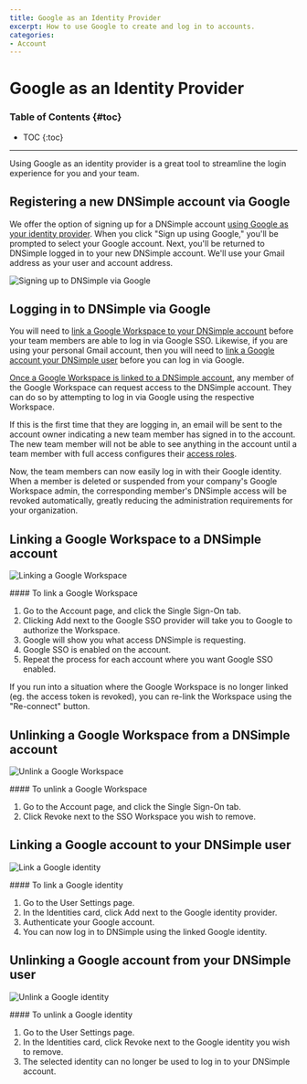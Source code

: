 ```yaml
---
title: Google as an Identity Provider
excerpt: How to use Google to create and log in to accounts.
categories:
- Account
---
```


# Google as an Identity Provider

### Table of Contents {#toc}

* TOC
{:toc}

---

Using Google as an identity provider is a great tool to streamline the login experience for you and your team.

## Registering a new DNSimple account via Google

We offer the option of signing up for a DNSimple account [using Google as your identity provider](/articles/google-identity-provider). When you click "Sign up using Google," you'll be prompted to select your Google account. Next, you'll be returned to DNSimple logged in to your new DNSimple account. We'll use your Gmail address as your user and account address.

![Signing up to DNSimple via Google](/files/google-sso-social-signup.png)

## Logging in to DNSimple via Google

You will need to [link a Google Workspace to your DNSimple account](#linking-a-google-workspace-to-a-dnsimple-account) before your team members are able to log in via Google SSO. Likewise, if you are using your personal Gmail account, then you will need to [link a Google account your DNSimple user](#linking-a-google-account-your-dnsimple-user) before you can log in via Google. 


[Once a Google Workspace is linked to a DNSimple account](#linking-a-google-workspace-to-a-dnsimple-account), any member of the Google Workspace can request access to the DNSimple account. They can do so by attempting to log in via Google using the respective Workspace. 

If this is the first time that they are logging in, an email will be sent to the account owner indicating a new team member has signed in to the account. The new team member will not be able to see anything in the account until a team member with full access configures their [access roles](/articles/domain-access-control/).

Now, the team members can now easily log in with their Google identity. When a member is deleted or suspended from your company's Google Workspace admin, the corresponding member's DNSimple access will be revoked automatically, greatly reducing the administration requirements for your organization.

## Linking a Google Workspace to a DNSimple account

![Linking a Google Workspace](/files/google-sso-enable.png)

<div class="section-steps" markdown="1">
#### To link a Google Workspace

1. Go to the <label>Account</label> page, and click the <label>Single Sign-On</label> tab.
1. Clicking <label>Add</label> next to the Google SSO provider will take you to Google to authorize the Workspace.
1. Google will show you what access DNSimple is requesting.
1. Google SSO is enabled on the account.
1. Repeat the process for each account where you want Google SSO enabled.
</div>

If you run into a situation where the Google Workspace is no longer linked (eg. the access token is revoked), you can re-link the Workspace using the "Re-connect" button.

## Unlinking a Google Workspace from a DNSimple account

![Unlink a Google Workspace](/files/google-sso-enabled.png)

<div class="section-steps" markdown="1">
#### To unlink a Google Workspace

1. Go to the <label>Account</label> page, and click the <label>Single Sign-On</label> tab.
1. Click <label>Revoke</label> next to the SSO Workspace you wish to remove.
</div>

## Linking a Google account to your DNSimple user

![Link a Google identity](/files/google-link-identity.png)

<div class="section-steps" markdown="1">
#### To link a Google identity

1. Go to the <label>User Settings</label> page.
1. In the <label>Identities</label> card, click <label>Add</label> next to the Google identity provider.
1. Authenticate your Google account.
1. You can now log in to DNSimple using the linked Google identity.
</div>

## Unlinking a Google account from your DNSimple user

![Unlink a Google identity](/files/google-unlink-identity.png)

<div class="section-steps" markdown="1">
#### To unlink a Google identity

1. Go to the <label>User Settings</label> page.
1. In the <label>Identities</label> card, click <label>Revoke</label> next to the Google identity you wish to remove.
1. The selected identity can no longer be used to log in to your DNSimple account.
</div>
